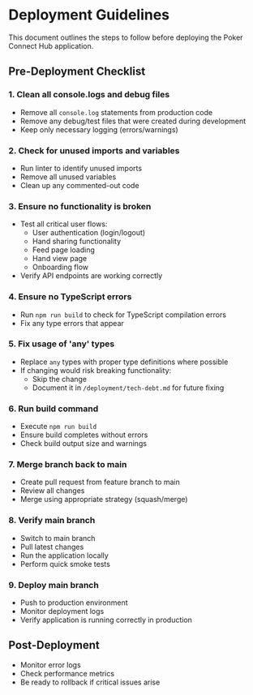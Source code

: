 # Deployment Guidelines

This document outlines the steps to follow before deploying the Poker Connect Hub application.

## Pre-Deployment Checklist

### 1. Clean all console.logs and debug files

- Remove all `console.log` statements from production code
- Remove any debug/test files that were created during development
- Keep only necessary logging (errors/warnings)

### 2. Check for unused imports and variables

- Run linter to identify unused imports
- Remove all unused variables
- Clean up any commented-out code

### 3. Ensure no functionality is broken

- Test all critical user flows:
  - User authentication (login/logout)
  - Hand sharing functionality
  - Feed page loading
  - Hand view page
  - Onboarding flow
- Verify API endpoints are working correctly

### 4. Ensure no TypeScript errors

- Run `npm run build` to check for TypeScript compilation errors
- Fix any type errors that appear

### 5. Fix usage of 'any' types

- Replace `any` types with proper type definitions where possible
- If changing would risk breaking functionality:
  - Skip the change
  - Document it in `/deployment/tech-debt.md` for future fixing

### 6. Run build command

- Execute `npm run build`
- Ensure build completes without errors
- Check build output size and warnings

### 7. Merge branch back to main

- Create pull request from feature branch to main
- Review all changes
- Merge using appropriate strategy (squash/merge)

### 8. Verify main branch

- Switch to main branch
- Pull latest changes
- Run the application locally
- Perform quick smoke tests

### 9. Deploy main branch

- Push to production environment
- Monitor deployment logs
- Verify application is running correctly in production

## Post-Deployment

- Monitor error logs
- Check performance metrics
- Be ready to rollback if critical issues arise
